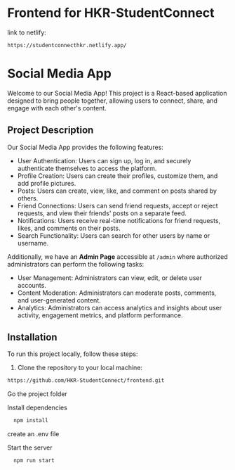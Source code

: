 # Frontend for HKR-StudentConnect


link to netlify: 
``` bash
https://studentconnecthkr.netlify.app/

```

# Social Media App

Welcome to our Social Media App! This project is a React-based application designed to bring people together, allowing users to connect, share, and engage with each other's content.

## Project Description

Our Social Media App provides the following features:

- User Authentication: Users can sign up, log in, and securely authenticate themselves to access the platform.
- Profile Creation: Users can create their profiles, customize them, and add profile pictures.
- Posts: Users can create, view, like, and comment on posts shared by others.
- Friend Connections: Users can send friend requests, accept or reject requests, and view their friends' posts on a separate feed.
- Notifications: Users receive real-time notifications for friend requests, likes, and comments on their posts.
- Search Functionality: Users can search for other users by name or username.

Additionally, we have an **Admin Page** accessible at `/admin` where authorized administrators can perform the following tasks:

- User Management: Administrators can view, edit, or delete user accounts.
- Content Moderation: Administrators can moderate posts, comments, and user-generated content.
- Analytics: Administrators can access analytics and insights about user activity, engagement metrics, and platform performance.

## Installation

To run this project locally, follow these steps:

1. Clone the repository to your local machine:

```bash
https://github.com/HKR-StudentConnect/frontend.git
 ```

Go the project folder

Install dependencies

```bash
  npm install
```

create an .env file 

Start the server

```bash
  npm run start
```
